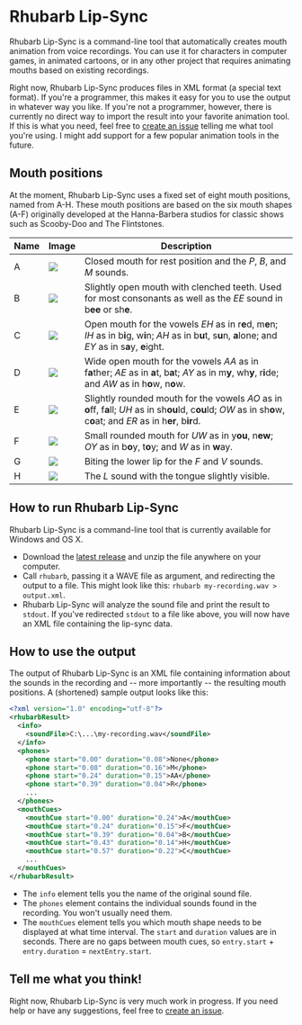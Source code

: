 # Rhubarb Lip-Sync

Rhubarb Lip-Sync is a command-line tool that automatically creates mouth animation from voice recordings. You can use it for characters in computer games, in animated cartoons, or in any other project that requires animating mouths based on existing recordings.

Right now, Rhubarb Lip-Sync produces files in XML format (a special text format). If you're a programmer, this makes it easy for you to use the output in whatever way you like. If you're not a programmer, however, there is currently no direct way to import the result into your favorite animation tool. If this is what you need, feel free to [create an issue](https://github.com/DanielSWolf/rhubarb-lip-sync/issues) telling me what tool you're using. I might add support for a few popular animation tools in the future. 

## Mouth positions

At the moment, Rhubarb Lip-Sync uses a fixed set of eight mouth positions, named from A-H. These mouth positions are based on the six mouth shapes (A-F) originally developed at the Hanna-Barbera studios for classic shows such as Scooby-Doo and The Flintstones. 

| Name | Image | Description |
| ---- | ----- | ----------- |
| A | ![](http://sunewatts.dk/lipsync/lipsync/img/adam/A.png) | Closed mouth for rest position and the *P*, *B*, and *M* sounds. |
| B | ![](http://sunewatts.dk/lipsync/lipsync/img/adam/B.png) | Slightly open mouth with clenched teeth. Used for most consonants as well as the *EE* sound in b**ee** or sh**e**. |
| C | ![](http://sunewatts.dk/lipsync/lipsync/img/adam/C.png) | Open mouth for the vowels *EH* as in r**e**d, m**e**n; *IH* as in b**i**g, w**i**n; *AH* as in b**u**t, s**u**n, **a**lone; and *EY* as in s**a**y, **e**ight. |
| D | ![](http://sunewatts.dk/lipsync/lipsync/img/adam/D.png) | Wide open mouth for the vowels *AA* as in f**a**ther; *AE* as in **a**t, b**a**t; *AY* as in m**y**, wh**y**, r**i**de; and *AW* as in h**o**w, n**o**w. |
| E | ![](http://sunewatts.dk/lipsync/lipsync/img/adam/E.png) | Slightly rounded mouth for the vowels *AO* as in **o**ff, f**a**ll; *UH* as in sh**ou**ld, c**ou**ld; *OW* as in sh**o**w, c**o**at; and *ER* as in h**er**, b**ir**d. |
| F | ![](http://sunewatts.dk/lipsync/lipsync/img/adam/F.png) | Small rounded mouth for *UW* as in y**ou**, n**ew**; *OY* as in b**o**y, t**o**y; and *W* as in **w**ay. |
| G | ![](http://sunewatts.dk/lipsync/lipsync/img/adam/G.png) | Biting the lower lip for the *F* and *V* sounds. |
| H | ![](http://sunewatts.dk/lipsync/lipsync/img/adam/H.png) | The *L* sound with the tongue slightly visible. |

## How to run Rhubarb Lip-Sync

Rhubarb Lip-Sync is a command-line tool that is currently available for Windows and OS X.

* Download the [latest release](https://github.com/DanielSWolf/rhubarb-lip-sync/releases) and unzip the file anywhere on your computer.
* Call `rhubarb`, passing it a WAVE file as argument, and redirecting the output to a file. This might look like this: `rhubarb my-recording.wav > output.xml`.
* Rhubarb Lip-Sync will analyze the sound file and print the result to `stdout`. If you've redirected `stdout` to a file like above, you will now have an XML file containing the lip-sync data.

## How to use the output

The output of Rhubarb Lip-Sync is an XML file containing information about the sounds in the recording and -- more importantly -- the resulting mouth positions. A (shortened) sample output looks like this:

```xml
<?xml version="1.0" encoding="utf-8"?>
<rhubarbResult>
  <info>
    <soundFile>C:\...\my-recording.wav</soundFile>
  </info>
  <phones>
    <phone start="0.00" duration="0.08">None</phone>
    <phone start="0.08" duration="0.16">M</phone>
    <phone start="0.24" duration="0.15">AA</phone>
    <phone start="0.39" duration="0.04">R</phone>
    ...
  </phones>
  <mouthCues>
    <mouthCue start="0.00" duration="0.24">A</mouthCue>
    <mouthCue start="0.24" duration="0.15">F</mouthCue>
    <mouthCue start="0.39" duration="0.04">B</mouthCue>
    <mouthCue start="0.43" duration="0.14">H</mouthCue>
    <mouthCue start="0.57" duration="0.22">C</mouthCue>
    ...
  </mouthCues>
</rhubarbResult>
```

* The `info` element tells you the name of the original sound file.
* The `phones` element contains the individual sounds found in the recording. You won't usually need them.
* The `mouthCues` element tells you which mouth shape needs to be displayed at what time interval. The `start` and `duration` values are in seconds. There are no gaps between mouth cues, so `entry.start` + `entry.duration` = `nextEntry.start`.

## Tell me what you think!

Right now, Rhubarb Lip-Sync is very much work in progress. If you need help or have any suggestions, feel free to [create an issue](https://github.com/DanielSWolf/rhubarb-lip-sync/issues).